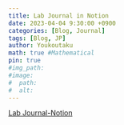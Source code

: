 ```yaml
---
title: Lab Journal in Notion
date: 2023-04-04 9:30:00 +0900
categories: [Blog, Journal]
tags: [Blog, JP]
author: Youkoutaku
math: true #Mathematical
pin: true
#img_path:
#image:
#  path:
#  alt:
---
```



[Lab Journal-Notion](https://youkoutaku.notion.site/Lab-Journal-cde43795142d448ab96cb0233225cf6b?pvs=4)